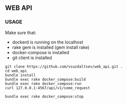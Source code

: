 ## WEB API

### USAGE

Make sure that:
 - dockerd is running on the localhost
 - rake gem is installed (gem install rake)
 - docker-compose is installed
 - git client is installed
 
```
git clone https://github.com/vsuzdaltsev/web_api.git .
cd web_api
bundle install
bundle exec rake docker_compose:build
bundle exec rake docker_compose:run
curl 127.0.0.1:4567/api/v1/some_request

bundle exec rake docker_compose:stop
```
